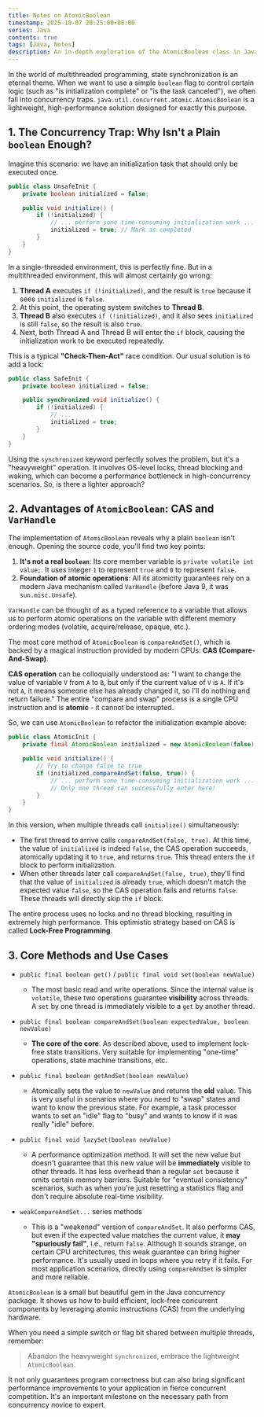 ```yaml
---
title: Notes on AtomicBoolean
timestamp: 2025-10-07 20:25:00+08:00
series: Java
contents: true
tags: [Java, Notes]
description: An in-depth exploration of the AtomicBoolean class in Java, its purpose, usage patterns, and best practices. Learn how to implement efficient state management through lock-free programming
---
```


In the world of multithreaded programming, state synchronization is an eternal theme. When we want to use a simple `boolean` flag to control certain logic (such as "is initialization complete" or "is the task canceled"), we often fall into concurrency traps. `java.util.concurrent.atomic.AtomicBoolean` is a lightweight, high-performance solution designed for exactly this purpose.

## 1. The Concurrency Trap: Why Isn't a Plain `boolean` Enough?

Imagine this scenario: we have an initialization task that should only be executed once.

```java
public class UnsafeInit {
    private boolean initialized = false;

    public void initialize() {
        if (!initialized) {
            // ... perform some time-consuming initialization work ...
            initialized = true; // Mark as completed
        }
    }
}
```

In a single-threaded environment, this is perfectly fine. But in a multithreaded environment, this will almost certainly go wrong:

1. **Thread A** executes `if (!initialized)`, and the result is `true` because it sees `initialized` is `false`.
2. At this point, the operating system switches to **Thread B**.
3. **Thread B** also executes `if (!initialized)`, and it also sees `initialized` is still `false`, so the result is also `true`.
4. Next, both Thread A and Thread B will enter the `if` block, causing the initialization work to be executed repeatedly.

This is a typical **"Check-Then-Act"** race condition. Our usual solution is to add a lock:

```java
public class SafeInit {
    private boolean initialized = false;

    public synchronized void initialize() {
        if (!initialized) {
            // ...
            initialized = true;
        }
    }
}
```

Using the `synchronized` keyword perfectly solves the problem, but it's a "heavyweight" operation. It involves OS-level locks, thread blocking and waking, which can become a performance bottleneck in high-concurrency scenarios. So, is there a lighter approach?

## 2. Advantages of `AtomicBoolean`: CAS and `VarHandle`

The implementation of `AtomicBoolean` reveals why a plain `boolean` isn't enough. Opening the source code, you'll find two key points:

1. **It's not a real `boolean`**: Its core member variable is `private volatile int value;`. It uses integer `1` to represent `true` and `0` to represent `false`.
2. **Foundation of atomic operations**: All its atomicity guarantees rely on a modern Java mechanism called `VarHandle` (before Java 9, it was `sun.misc.Unsafe`).

`VarHandle` can be thought of as a typed reference to a variable that allows us to perform atomic operations on the variable with different memory ordering modes (volatile, acquire/release, opaque, etc.).

The most core method of `AtomicBoolean` is `compareAndSet()`, which is backed by a magical instruction provided by modern CPUs: **CAS (Compare-And-Swap)**.

**CAS operation** can be colloquially understood as: "I want to change the value of variable `V` from `A` to `B`, but only if the current value of `V` is `A`. If it's not `A`, it means someone else has already changed it, so I'll do nothing and return failure." The entire "compare and swap" process is a single CPU instruction and is **atomic** - it cannot be interrupted.

So, we can use `AtomicBoolean` to refactor the initialization example above:

```java
public class AtomicInit {
    private final AtomicBoolean initialized = new AtomicBoolean(false);

    public void initialize() {
        // Try to change false to true
        if (initialized.compareAndSet(false, true)) {
            // ... perform some time-consuming initialization work ...
            // Only one thread can successfully enter here!
        }
    }
}
```

In this version, when multiple threads call `initialize()` simultaneously:

- The first thread to arrive calls `compareAndSet(false, true)`. At this time, the value of `initialized` is indeed `false`, the CAS operation succeeds, atomically updating it to `true`, and returns `true`. This thread enters the `if` block to perform initialization.
- When other threads later call `compareAndSet(false, true)`, they'll find that the value of `initialized` is already `true`, which doesn't match the expected value `false`, so the CAS operation fails and returns `false`. These threads will directly skip the `if` block.

The entire process uses no locks and no thread blocking, resulting in extremely high performance. This optimistic strategy based on CAS is called **Lock-Free Programming**.

## 3. Core Methods and Use Cases

- `public final boolean get()` / `public final void set(boolean newValue)`
    - The most basic read and write operations. Since the internal value is `volatile`, these two operations guarantee **visibility** across threads. A `set` by one thread is immediately visible to a `get` by another thread.

- `public final boolean compareAndSet(boolean expectedValue, boolean newValue)`
    - **The core of the core**. As described above, used to implement lock-free state transitions. Very suitable for implementing "one-time" operations, state machine transitions, etc.

- `public final boolean getAndSet(boolean newValue)`
    - Atomically sets the value to `newValue` and returns the **old** value. This is very useful in scenarios where you need to "swap" states and want to know the previous state. For example, a task processor wants to set an "idle" flag to "busy" and wants to know if it was really "idle" before.

- `public final void lazySet(boolean newValue)`
    - A performance optimization method. It will set the new value but doesn't guarantee that this new value will be **immediately** visible to other threads. It has less overhead than a regular `set` because it omits certain memory barriers. Suitable for "eventual consistency" scenarios, such as when you're just resetting a statistics flag and don't require absolute real-time visibility.

- `weakCompareAndSet...` series methods
    - This is a "weakened" version of `compareAndSet`. It also performs CAS, but even if the expected value matches the current value, it **may "spuriously fail"**, i.e., return `false`. Although it sounds strange, on certain CPU architectures, this weak guarantee can bring higher performance. It's usually used in loops where you retry if it fails. For most application scenarios, directly using `compareAndSet` is simpler and more reliable.

`AtomicBoolean` is a small but beautiful gem in the Java concurrency package. It shows us how to build efficient, lock-free concurrent components by leveraging atomic instructions (CAS) from the underlying hardware.

When you need a simple switch or flag bit shared between multiple threads, remember:

> Abandon the heavyweight `synchronized`, embrace the lightweight `AtomicBoolean`.

It not only guarantees program correctness but can also bring significant performance improvements to your application in fierce concurrent competition. It's an important milestone on the necessary path from concurrency novice to expert.
